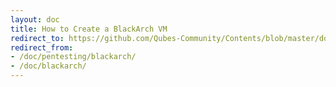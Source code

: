 ```yaml
---
layout: doc
title: How to Create a BlackArch VM
redirect_to: https://github.com/Qubes-Community/Contents/blob/master/docs/os/pentesting/blackarch.md
redirect_from:
- /doc/pentesting/blackarch/
- /doc/blackarch/
---
```


